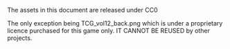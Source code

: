The assets in this document are released under CC0

The only exception being TCG_vol12_back.png which is under a proprietary licence purchased for this game only. IT CANNOT BE REUSED by other projects.